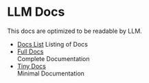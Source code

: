 # LLM Docs

This docs are optimized to be readable by LLM.

- [Docs List](./llms.txt)
   Listing of Docs
- [Full Docs](./llms-full.txt)  
   Complete Documentation
- [Tiny Docs](./llms.txt)  
   Minimal Documentation
